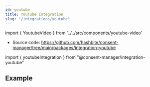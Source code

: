 ```yaml
---
id: youtube
title: Youtube Integration
slug: "/integrations/youtube"
---
```


import { YoutubeVideo } from '../../src/components/youtube-video'

- Source code: https://github.com/hashbite/consent-manager/tree/main/packages/integration-youtube

import { youtubeIntegration } from "@consent-manager/integration-youtube"

<IntegrationProfile integration={youtubeIntegration({})} />

## Example

<YoutubeVideo id="WhWc3b3KhnY" />
